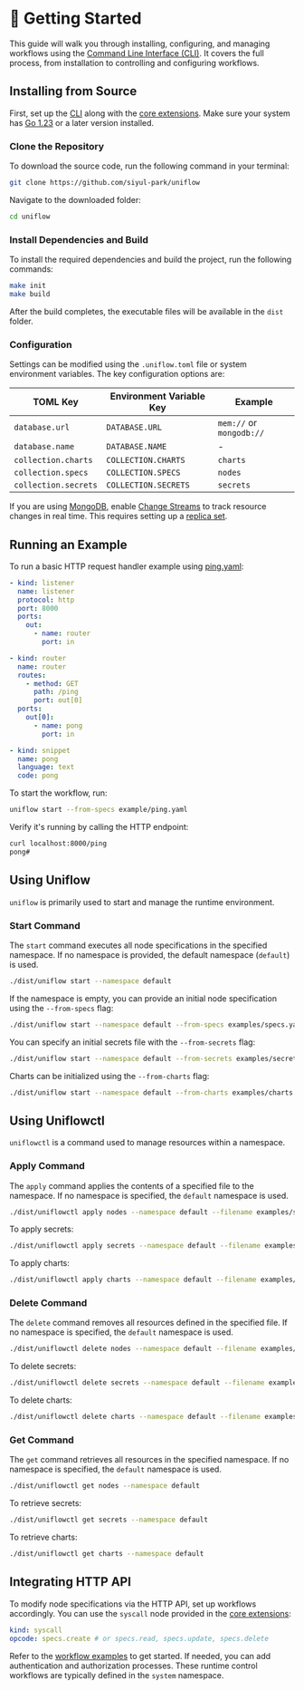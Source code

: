 # 🚀 Getting Started

This guide will walk you through installing, configuring, and managing workflows using the [Command Line Interface (CLI)](../cmd/README.md). It covers the full process, from installation to controlling and configuring workflows.

## Installing from Source

First, set up the [CLI](../cmd/README.md) along with the [core extensions](../ext/README.md). Make sure your system has [Go 1.23](https://go.dev/doc/install) or a later version installed.

### Clone the Repository

To download the source code, run the following command in your terminal:

```sh
git clone https://github.com/siyul-park/uniflow
```

Navigate to the downloaded folder:

```sh
cd uniflow
```

### Install Dependencies and Build

To install the required dependencies and build the project, run the following commands:

```sh
make init
make build
```

After the build completes, the executable files will be available in the `dist` folder.

### Configuration

Settings can be modified using the `.uniflow.toml` file or system environment variables. The key configuration options are:

| TOML Key             | Environment Variable Key | Example                     |
|----------------------|--------------------------|-----------------------------|
| `database.url`       | `DATABASE.URL`           | `mem://` or `mongodb://`    |
| `database.name`      | `DATABASE.NAME`          | -                           |
| `collection.charts`  | `COLLECTION.CHARTS`      | `charts`                    |
| `collection.specs`   | `COLLECTION.SPECS`       | `nodes`                     |
| `collection.secrets` | `COLLECTION.SECRETS`     | `secrets`                   |

If you are using [MongoDB](https://www.mongodb.com/), enable [Change Streams](https://www.mongodb.com/docs/manual/changeStreams/) to track resource changes in real time. This requires setting up a [replica set](https://www.mongodb.com/docs/manual/replication/).

## Running an Example

To run a basic HTTP request handler example using [ping.yaml](./examples/ping.yaml):

```yaml
- kind: listener
  name: listener
  protocol: http
  port: 8000
  ports:
    out:
      - name: router
        port: in

- kind: router
  name: router
  routes:
    - method: GET
      path: /ping
      port: out[0]
  ports:
    out[0]:
      - name: pong
        port: in

- kind: snippet
  name: pong
  language: text
  code: pong
```

To start the workflow, run:

```sh
uniflow start --from-specs example/ping.yaml
```

Verify it's running by calling the HTTP endpoint:

```sh
curl localhost:8000/ping
pong#
```

## Using Uniflow

`uniflow` is primarily used to start and manage the runtime environment.

### Start Command

The `start` command executes all node specifications in the specified namespace. If no namespace is provided, the default namespace (`default`) is used.

```sh
./dist/uniflow start --namespace default
```

If the namespace is empty, you can provide an initial node specification using the `--from-specs` flag:

```sh
./dist/uniflow start --namespace default --from-specs examples/specs.yaml
```

You can specify an initial secrets file with the `--from-secrets` flag:

```sh
./dist/uniflow start --namespace default --from-secrets examples/secrets.yaml
```

Charts can be initialized using the `--from-charts` flag:

```sh
./dist/uniflow start --namespace default --from-charts examples/charts.yaml
```

## Using Uniflowctl

`uniflowctl` is a command used to manage resources within a namespace.

### Apply Command

The `apply` command applies the contents of a specified file to the namespace. If no namespace is specified, the `default` namespace is used.

```sh
./dist/uniflowctl apply nodes --namespace default --filename examples/specs.yaml
```

To apply secrets:

```sh
./dist/uniflowctl apply secrets --namespace default --filename examples/secrets.yaml
```

To apply charts:

```sh
./dist/uniflowctl apply charts --namespace default --filename examples/charts.yaml
```

### Delete Command

The `delete` command removes all resources defined in the specified file. If no namespace is specified, the `default` namespace is used.

```sh
./dist/uniflowctl delete nodes --namespace default --filename examples/specs.yaml
```

To delete secrets:

```sh
./dist/uniflowctl delete secrets --namespace default --filename examples/secrets.yaml
```

To delete charts:

```sh
./dist/uniflowctl delete charts --namespace default --filename examples/charts.yaml
```

### Get Command

The `get` command retrieves all resources in the specified namespace. If no namespace is specified, the `default` namespace is used.

```sh
./dist/uniflowctl get nodes --namespace default
```

To retrieve secrets:

```sh
./dist/uniflowctl get secrets --namespace default
```

To retrieve charts:

```sh
./dist/uniflowctl get charts --namespace default
```

## Integrating HTTP API

To modify node specifications via the HTTP API, set up workflows accordingly. You can use the `syscall` node provided in
the [core extensions](../ext/README.md):

```yaml
kind: syscall
opcode: specs.create # or specs.read, specs.update, specs.delete
```

Refer to the [workflow examples](../examples/system.yaml) to get started. If needed, you can add authentication and authorization processes. These runtime control workflows are typically defined in the `system` namespace.

